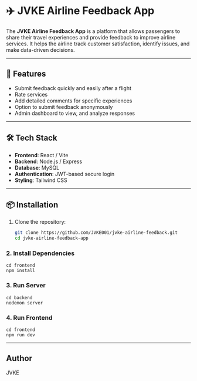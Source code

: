 # ✈️ JVKE Airline Feedback App

The **JVKE Airline Feedback App** is a platform that allows passengers to share their travel experiences and provide feedback to improve airline services. It helps the airline track customer satisfaction, identify issues, and make data-driven decisions.

---

## 🚀 Features
- Submit feedback quickly and easily after a flight  
- Rate services 
- Add detailed comments for specific experiences  
- Option to submit feedback anonymously  
- Admin dashboard to view, and analyze responses  

---

## 🛠️ Tech Stack
- **Frontend**: React / Vite 
- **Backend**: Node.js / Express  
- **Database**: MySQL
- **Authentication**: JWT-based secure login  
- **Styling**: Tailwind CSS  

---

## 📦 Installation

1. Clone the repository:
   ```bash
   git clone https://github.com/JVKE001/jvke-airline-feedback.git
   cd jvke-airline-feedback-app

   ```
   
### 2. Install Dependencies
```
cd frontend
npm install
```
### 3. Run Server
```
cd backend
nodemon server
```

### 4. Run Frontend
```
cd frontend
npm run dev
```

---

## Author
JVKE

